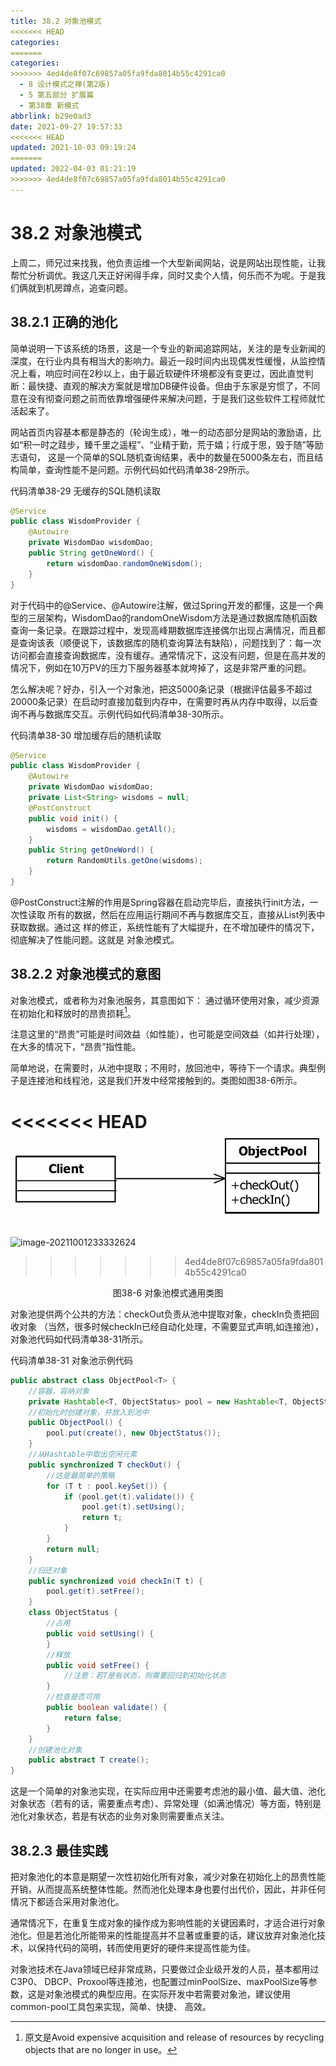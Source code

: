 ```yaml
---
title: 38.2 对象池模式
<<<<<<< HEAD
categories:
=======
categories: 
>>>>>>> 4ed4de8f07c69857a05fa9fda8014b55c4291ca0
  - 8 设计模式之禅(第2版)
  - 5 第五部分 扩展篇
  - 第38章 新模式
abbrlink: b29e0ad3
date: 2021-09-27 19:57:33
<<<<<<< HEAD
updated: 2021-10-03 09:19:24
=======
updated: 2022-04-03 01:21:19
>>>>>>> 4ed4de8f07c69857a05fa9fda8014b55c4291ca0
---
```

# 38.2 对象池模式
上周二，师兄过来找我，他负责运维一个大型新闻网站，说是网站出现性能，让我帮忙分析调优。我这几天正好闲得手痒，同时又卖个人情，何乐而不为呢。于是我们俩就到机房蹲点，追查问题。

## 38.2.1 正确的池化
简单说明一下该系统的场景，这是一个专业的新闻追踪网站，关注的是专业新闻的深度，在行业内具有相当大的影响力。最近一段时间内出现偶发性缓慢，从监控情况上看，响应时间在2秒以上，由于最近软硬件环境都没有变更过，因此直觉判断：最快捷、直观的解决方案就是增加DB硬件设备。但由于东家是穷惯了，不同意在没有彻查问题之前而依靠增强硬件来解决问题，于是我们这些软件工程师就忙活起来了。

网站首页内容基本都是静态的（轮询生成），唯一的动态部分是网站的激励语，比如“积一时之跬步，臻千里之遥程”、“业精于勤，荒于嬉；行成于思，毁于随”等励志语句， 这是一个简单的SQL随机查询结果，表中的数量在5000条左右，而且结构简单，查询性能不是问题。示例代码如代码清单38-29所示。

代码清单38-29 无缓存的SQL随机读取
```java
@Service
public class WisdomProvider {
    @Autowire
    private WisdomDao wisdomDao;
    public String getOneWord() {
        return wisdomDao.randomOneWisdom();
    }
}
```
对于代码中的@Service、@Autowire注解，做过Spring开发的都懂，这是一个典型的三层架构，WisdomDao的randomOneWisdom方法是通过数据库随机函数查询一条记录。在跟踪过程中，发现高峰期数据库连接偶尔出现占满情况，而且都是查询该表（顺便说下，该数据库的随机查询算法有缺陷），问题找到了：每一次访问都会直接查询数据库，没有缓存。通常情况下，这没有问题，但是在高并发的情况下，例如在10万PV的压力下服务器基本就垮掉了，这是非常严重的问题。

怎么解决呢？好办，引入一个对象池，把这5000条记录（根据评估最多不超过20000条记录）在启动时直接加载到内存中，在需要时再从内存中取得，以后查询不再与数据库交互。示例代码如代码清单38-30所示。

代码清单38-30 增加缓存后的随机读取
```java
@Service
public class WisdomProvider {
    @Autowire
    private WisdomDao wisdomDao;
    private List<String> wisdoms = null;
    @PostConstruct
    public void init() {
        wisdoms = wisdomDao.getAll();
    }
    public String getOneWord() {
        return RandomUtils.getOne(wisdoms);
    }
}
```
@PostConstruct注解的作用是Spring容器在启动完毕后，直接执行init方法，一次性读取 所有的数据，然后在应用运行期间不再与数据库交互，直接从List列表中获取数据。通过这 样的修正，系统性能有了大幅提升，在不增加硬件的情况下，彻底解决了性能问题。这就是 对象池模式。

## 38.2.2 对象池模式的意图
对象池模式，或者称为对象池服务，其意图如下： 
通过循环使用对象，减少资源在初始化和释放时的昂贵损耗[^1]。

注意这里的“昂贵”可能是时间效益（如性能），也可能是空间效益（如并行处理），在大多的情况下，“昂贵”指性能。

简单地说，在需要时，从池中提取；不用时，放回池中，等待下一个请求。典型例子是连接池和线程池，这是我们开发中经常接触到的。类图如图38-6所示。

<<<<<<< HEAD
![image-20211001233332624](https://raw.githubusercontent.com/lanlan2017/images/master/Blog/Sum/20211001233332.png)
=======
![image-20211001233332624](https://gitee.com/XiaoLan223/images/raw/master/Blog/Sum/20211001233332.png)
>>>>>>> 4ed4de8f07c69857a05fa9fda8014b55c4291ca0

<center>图38-6 对象池模式通用类图</center>

对象池提供两个公共的方法：checkOut负责从池中提取对象，checkIn负责把回收对象 （当然，很多时候checkIn已经自动化处理，不需要显式声明,如连接池），对象池代码如代码清单38-31所示。

代码清单38-31 对象池示例代码
```java
public abstract class ObjectPool<T> {
    //容器，容纳对象
    private Hashtable<T, ObjectStatus> pool = new Hashtable<T, ObjectStatus>();
    //初始化时创建对象，并放入到池中
    public ObjectPool() {
        pool.put(create(), new ObjectStatus());
    }
    //从Hashtable中取出空闲元素
    public synchronized T checkOut() {
        //这是最简单的策略
        for (T t : pool.keySet()) {
            if (pool.get(t).validate()) {
                pool.get(t).setUsing();
                return t;
            }
        }
        return null;
    }
    //归还对象
    public synchronized void checkIn(T t) {
        pool.get(t).setFree();
    }
    class ObjectStatus {
        //占用
        public void setUsing() {
        }
        //释放
        public void setFree() {
            //注意：若T是有状态，则需要回归到初始化状态
        }
        //检查是否可用
        public boolean validate() {
            return false;
        }
    }
    //创建池化对象
    public abstract T create();
}
```
这是一个简单的对象池实现，在实际应用中还需要考虑池的最小值、最大值、池化对象状态（若有的话，需要重点考虑）、异常处理（如满池情况）等方面，特别是池化对象状态，若是有状态的业务对象则需要重点关注。

## 38.2.3 最佳实践
把对象池化的本意是期望一次性初始化所有对象，减少对象在初始化上的昂贵性能开销，从而提高系统整体性能。然而池化处理本身也要付出代价，因此，并非任何情况下都适合采用对象池化。

通常情况下，在重复生成对象的操作成为影响性能的关键因素时，才适合进行对象池化。但是若池化所能带来的性能提高并不显著或重要的话，建议放弃对象池化技术，以保持代码的简明，转而使用更好的硬件来提高性能为佳。

对象池技术在Java领域已经非常成熟，只要做过企业级开发的人员，基本都用过C3P0、 DBCP、Proxool等连接池，也配置过minPoolSize、maxPoolSize等参数，这是对象池模式的典型应用。在实际开发中若需要对象池，建议使用common-pool工具包来实现，简单、快捷、 高效。

[^1]: 原文是Avoid expensive acquisition and release of resources by recycling objects that are no longer in use。
